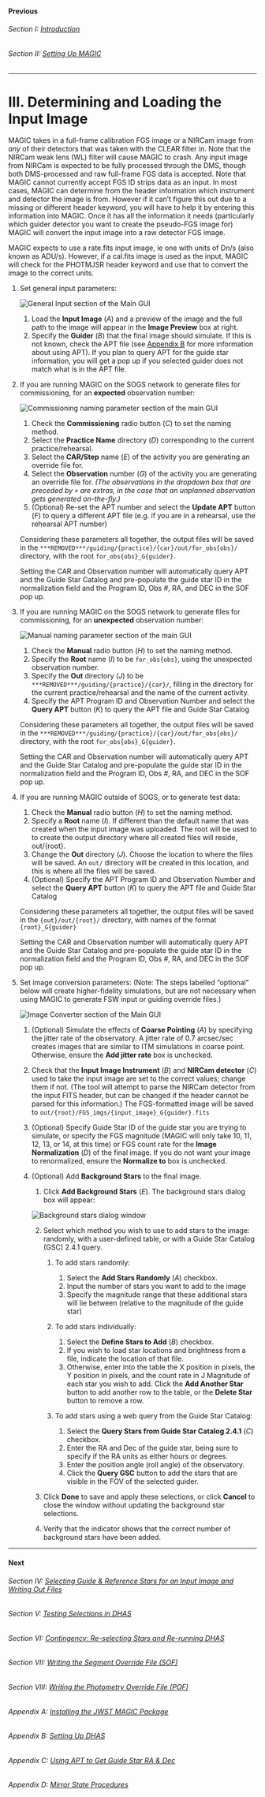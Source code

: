#### Previous

###### Section I: [Introduction](i_introduction.md)

###### Section II: [Setting Up MAGIC](ii_setting_up.md)

-----------------------------------------

III.	Determining and Loading the Input Image
=============================================

MAGIC takes in a full-frame calibration FGS image or a NIRCam image from *any* of their detectors that was taken with the CLEAR filter in. Note that the NIRCam weak lens (WL) filter will cause MAGIC to crash. Any input image from NIRCam is expected to be fully processed through the DMS, though both DMS-processed and raw full-frame FGS data is accepted. Note that MAGIC cannot currently accept FGS ID strips data as an input. In most cases, MAGIC can determine from the header information which instrument and detector the image is from. However if it can’t figure this out due to a missing or different header keyword, you will have to help it by entering this information into MAGIC. Once it has all the information it needs (particularly which guider detector you want to create the pseudo-FGS image for) MAGIC will convert the input image into a raw detector FGS image.

MAGIC expects to use a rate.fits input image, ie one with units of Dn/s (also known as ADU/s). However, if a cal.fits image is used as the input, MAGIC will check for the PHOTMJSR header keyword and use that to convert the image to the correct units. 

1. Set general input parameters:


   ![General Input section of the Main GUI](./figs/figure2_main_general_input.png)

   1. Load the **Input Image** (*A*) and a preview of the image and the full path to the image will appear in the **Image Preview** box at right.
   2. Specify the **Guider** (*B*) that the final image should simulate. If this is not known, check the APT file (see [Appendix B](appedix_b_opening_dhas.md) for more information about using APT). If you plan to query APT for the guide star information, you will get a pop up if you selected guider does not match what is in the APT file.

2. If you are running MAGIC on the SOGS network to generate files for commissioning, for an **expected** observation number:

   ![Commissioning naming parameter section of the main GUI](./figs/figure3_main_commissioning_naming.png)

   1. Check the **Commissioning** radio button (*C*) to set the naming method.
   2. Select the **Practice Name** directory (*D*) corresponding to the current practice/rehearsal.
   3. Select the **CAR/Step** name (*E*) of the activity you are generating an override file for.
   4. Select the **Observation** number (*G*) of the activity you are generating an override file for. _(The observations in the dropdown box that are preceded by `+` are extras, in the case that an unplanned observation gets generated on-the-fly.)_
   5. (Optional) Re-set the APT number and select the **Update APT** button (*F*) to query a different APT file (e.g. if you are in a rehearsal, use the rehearsal APT number)

   Considering these parameters all together, the output files will be saved in the ``***REMOVED***/guiding/{practice}/{car}/out/for_obs{obs}/`` directory, with the root ``for_obs{obs}_G{guider}``.

   Setting the CAR and Observation number will automatically query APT and the Guide Star Catalog and pre-populate the guide star ID in the normalization field and the Program ID, Obs #, RA, and DEC in the SOF pop up.

3. If you are running MAGIC on the SOGS network to generate files for commissioning, for an **unexpected** observation number:

   ![Manual naming parameter section of the main GUI](./figs/figure4_main_manual_naming.png)


   1. Check the **Manual** radio button (*H*) to set the naming method.
   2. Specify the **Root** name (*I*) to be `for_obs{obs}`, using the unexpected observation number.
   3. Specify the **Out** directory (*J*) to be `***REMOVED***/guiding/{practice}/{car}/`, filling in the directory for the current practice/rehearsal and the name of the current activity.
   4. Specify the APT Program ID and Observation Number and select the **Query APT** button (*K*) to query the APT file and Guide Star Catalog

   Considering these parameters all together, the output files will be saved in the ``***REMOVED***/guiding/{practice}/{car}/out/for_obs{obs}/`` directory, with the root ``for_obs{obs}_G{guider}``.

   Setting the CAR and Observation number will automatically query APT and the Guide Star Catalog and pre-populate the guide star ID in the normalization field and the Program ID, Obs #, RA, and DEC in the SOF pop up.

4. If you are running MAGIC outside of SOGS, or to generate test data:

   1. Check the **Manual** radio button (*H*) to set the naming method.
   2. Specify a **Root** name (*I*). If different than the default name that was created when the input image was uploaded. The root will be used to to create the output directory where all created files will reside, out/{root}.
   3. Change the **Out** directory (*J*). Choose the location to where the files will be saved. An ``out/`` directory will be created in this location, and this is where all the files will be saved.
   4. (Optional) Specify the APT Program ID and Observation Number and select the **Query APT** button (*K*) to query the APT file and Guide Star Catalog

   Considering these parameters all together, the output files will be saved in the ``{out}/out/{root}/`` directory, with names of the format ``{root}_G{guider}``

   Setting the CAR and Observation number will automatically query APT and the Guide Star Catalog and pre-populate the guide star ID in the normalization field and the Program ID, Obs #, RA, and DEC in the SOF pop up.

5. Set image conversion parameters: (Note: The steps labelled “optional” below will create higher-fidelity simulations, but are not necessary when using MAGIC to generate FSW input or guiding override files.)

   ![Image Converter section of the Main GUI](./figs/figure5_main_image_convert.png)

   1. (Optional) Simulate the effects of **Coarse Pointing** (*A*)  by specifying the jitter rate of the observatory. A jitter rate of 0.7 arcsec/sec creates images that are similar to ITM simulations in coarse point. Otherwise, ensure the **Add jitter rate** box is unchecked.
   2. Check that the **Input Image Instrument** (*B*) and **NIRCam detector** (*C*) used to take the input image are set to the correct values; change them if not. (The tool will attempt to parse the NIRCam detector from the input FITS header, but can be changed if the header cannot be parsed for this information.) The FGS-formatted image will be saved to ``out/{root}/FGS_imgs/{input_image}_G{guider}.fits``
   3. (Optional) Specify Guide Star ID of the guide star you are trying to simulate, or specify the FGS magnitude (MAGIC will only take 10, 11, 12, 13, or 14, at this time) or FGS count rate for the **Image Normalization** (*D*) of the final image. If you do not want your image to renormalized, ensure the **Normalize to** box is unchecked.
   4. (Optional) Add **Background Stars** to the final image.

      1. Click **Add Background Stars** (*E*). The background stars dialog box will appear:

        ![Background stars dialog window](./figs/figure6_background_stars.png)

      2. Select which method you wish to use to add stars to the image: randomly, with a user-defined table, or with a Guide Star Catalog (GSC) 2.4.1 query.

          1. To add stars randomly:

             1. Select the **Add Stars Randomly** (*A*) checkbox.
             2. Input the number of stars you want to add to the image
             3. Specify the magnitude range that these additional stars will lie between (relative to the magnitude of the guide star)

          2. To add stars individually:

             1. Select the **Define Stars to Add** (*B*)  checkbox.
             2. If you wish to load star locations and brightness from a file, indicate the location of that file.
             3. Otherwise, enter into the table the X position in pixels, the Y position in pixels, and the count rate in J Magnitude of each star you wish to add. Click the **Add Another Star** button to add another row to the table, or the **Delete Star** button to remove a row.

          3. To add stars using a web query from the Guide Star Catalog:

             1. Select the **Query Stars from Guide Star Catalog 2.4.1** (*C*) checkbox.
             2. Enter the RA and Dec of the guide star, being sure to specify if the RA units as either hours or degrees.
             3. Enter the position angle (roll angle) of the observatory.
             4. Click the **Query GSC** button to add the stars that are visible in the FOV of the selected guider.
      3. Click **Done** to save and apply these selections, or click **Cancel** to close the window without updating the background star selections.
      4. Verify that the indicator shows that the correct number of background stars have been added.

---------------------------------

#### Next

###### Section IV: [Selecting Guide & Reference Stars for an Input Image and Writing Out Files](iv_select_stars_and_write_files.md)

###### Section V: [Testing Selections in DHAS](v_testing_in_dhas.md)

###### Section VI: [Contingency: Re-selecting Stars and Re-running DHAS](vi_contingency_reselect_stars.md)

###### Section VII: [Writing the Segment Override File (SOF)](vii_write_sof.md)

###### Section VIII: [Writing the Photometry Override File (POF)](viii_write_pof.md)

###### Appendix A: [Installing the JWST MAGIC Package](appendix_a_installing_magic.md)

###### Appendix B: [Setting Up DHAS](appendix_b_opening_dhas.md)

###### Appendix C: [Using APT to Get Guide Star RA & Dec](appendix_c_apt.md)

###### Appendix D: [Mirror State Procedures](appendix_d_mirror_states.md)
